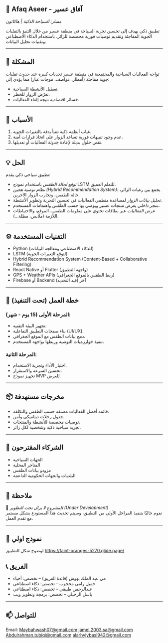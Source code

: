 ## 🌄 Afaq Aseer - آفاق عسير

*مسار: السياحة الذكية | هاكاثون*

تطبيق ذكي يهدف إلى تحسين تجربة السياحة في منطقة عسير من خلال التنبؤ بالتقلبات الجوية المفاجئة وتقديم توصيات فورية مخصصة للزائر، باستخدام الذكاء الاصطناعي وتقنيات تحليل البيانات.

---

## 🚩 المشكلة

تواجه الفعاليات السياحية والمجتمعية في منطقة عسير تحديات كبيرة عند حدوث تقلبات جوية مفاجئة (أمطار، عواصف، موجات غبار) مما يؤدي إلى:
- تعطيل الأنشطة السياحية.
- تعرّض الزوار للخطر.
- خسائر اقتصادية نتيجة إلغاء الفعاليات.

---

## 🎯 الأسباب

1. غياب أنظمة ذكية تتنبأ بدقة بالتغيرات الجوية.
2. عدم وجود تنبيهات فورية تساعد الزوار على اتخاذ قرارات آمنة.
3. نقص حلول بديلة لإعادة جدولة الفعاليات أو تعديلها.

---

## 💡 الحل

تطبيق سياحي ذكي يقدم:
- *توقع لحالة الطقس* باستخدام نموذج LSTM للتعلم العميق.
- *نظام توصية هجين (Hybrid Recommendation System):* يجمع بين رغبات الزائر، حالة الطقس، وتجارب الزوار الآخرين.
- *تحليل بيانات الزوار* لمساعدة منظمي الفعاليات في تحسين التجربة وتطوير الأنشطة.
- *متجر داخلي* يعرض منتجات عسير ويوصي بها حسب الطقس واهتمامات المستخدم.
- *عرض الفعاليات* عبر بطاقات تحتوي على معلومات الطقس، الموقع، والاحتياطات اللازمة (ملابس، مظلة...).

---

## ⚙️ التقنيات المستخدمة

- Python (للذكاء الاصطناعي ومعالجة البيانات)
- LSTM (لتوقع التغيرات الجوية)
- Hybrid Recommendation System (Content-Based + Collaborative Filtering)
- React Native أو Flutter (واجهة التطبيق)
- GPS + Weather APIs (ربط الطقس بالموقع الجغرافي)
- Firebase أو Backend آخر (قيد التحديد)

---

## 📆 خطة العمل (تحت التنفيذ)

### المرحلة الأولى (15 يوم - شهر):
- تجهيز البيئة التقنية.
- بناء صفحات التطبيق التفاعلية (UI/UX).
- دمج بيانات الطقس مع الموقع الجغرافي.
- تنفيذ خوارزميات التوصية وربطها بواجهة المستخدم.

### المرحلة الثانية:
- اختبار الأداء وتجربة الاستخدام.
- تحسين السرعة والاستقرار.
- تجهيز نموذج MVP للعرض.

---

## 📦 مخرجات مستهدفة

- قائمة أفضل الفعاليات مصنفة حسب الطقس والتكلفة.
- جدول رحلات ديناميكي وآمن.
- توصيات مخصصة للأنشطة والمنتجات.
- تجربة سياحية ذكية وشخصية لكل زائر.

---

## 🤝 الشركاء المقترحون

- الجهات السياحية
- المتاجر المحلية
- مزودو بيانات الطقس
- البلديات والجهات الحكومية الداعمة

---

## 📌 ملاحظة

🚧 *المشروع لا يزال تحت التطوير (Under Development)*  
نقوم حاليًا بتنفيذ المراحل الأولى من التطبيق، وسيتم تحديث هذا المستودع بشكل مستمر مع تقدم العمل.

---

## 🦾 نموذج اولي
لوضوح شكل التطبيق 
https://faint-oranges-5270.glide.page/

## 📞 الفريق

- مي عبد الملك بهوش (قائدة الفريق) – تخصص: أحياء
- جميل رامي محجوب – تخصص: ذكاء اصطناعي
- عبدالرحمن طبيقي – تخصص: ذكاء اصطناعي
- باسل الرحيلي – تخصص: برمجة وتطوير ويب

---

## 📫 للتواصل

Email:
Maybahwash07@gmail.com
jamel.2003.sa@gmail.com
Abdulrahman.tubiqi@gmail.com
alarhylybasl942@gmail.com
